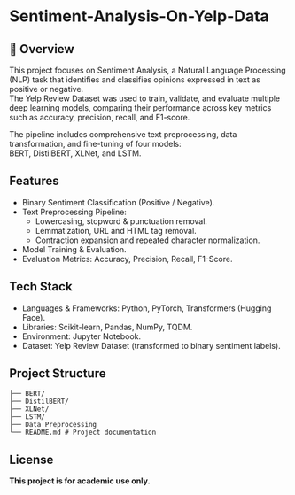 # Sentiment-Analysis-On-Yelp-Data

## 📌 Overview
This project focuses on Sentiment Analysis, a Natural Language Processing (NLP) task that identifies and classifies opinions expressed in text as positive or negative.  
The Yelp Review Dataset was used to train, validate, and evaluate multiple deep learning models, comparing their performance across key metrics such as accuracy, precision, recall, and F1-score.

The pipeline includes comprehensive text preprocessing, data transformation, and fine-tuning of four models:  
BERT, DistilBERT, XLNet, and LSTM.


## Features
* Binary Sentiment Classification (Positive / Negative).
* Text Preprocessing Pipeline:  
  - Lowercasing, stopword & punctuation removal.
  - Lemmatization, URL and HTML tag removal.
  - Contraction expansion and repeated character normalization.
* Model Training & Evaluation.
* Evaluation Metrics: Accuracy, Precision, Recall, F1-Score.

## Tech Stack
* Languages & Frameworks: Python, PyTorch, Transformers (Hugging Face).
* Libraries: Scikit-learn, Pandas, NumPy, TQDM.
* Environment: Jupyter Notebook.
* Dataset: Yelp Review Dataset (transformed to binary sentiment labels).

## Project Structure
```text
├── BERT/ 
├── DistilBERT/
├── XLNet/ 
├── LSTM/ 
├── Data Preprocessing
└── README.md # Project documentation
```

## License
**This project is for academic use only.**
